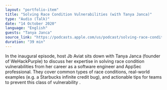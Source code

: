 ```yaml
---
layout: "portfolio-item"
title: "Solving Race Condition Vulnerabilities (with Tanya Janca)"
type: "Audio (Talk)"
date: "14 October 2020"
language: "English"
guests: "Tanya Janca"
source_link: "https://podcasts.apple.com/us/podcast/solving-race-condition-vulnerabilities-with-tanya-janca/id1535238655?i=1000494860194"
duration: "39 min"
---
```


In the inaugural episode, host Jb Aviat sits down with Tanya Janca (founder of WeHackPurple) to discuss her expertise in solving race condition vulnerabilities from her career as a software engineer and AppSec professional. They cover common types of race conditions, real-world examples (e.g. a Starbucks infinite credit bug), and actionable tips for teams to prevent this class of vulnerability  .
